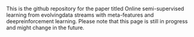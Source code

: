This is the github repository for the paper titled Online semi-supervised learning from evolvingdata streams with meta-features and deepreinforcement learning. Please note that this page is still in progress and might change in the future. 
